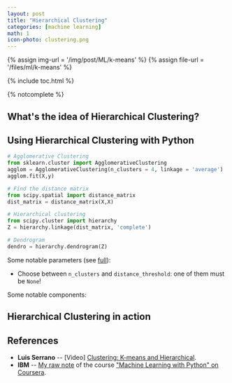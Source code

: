 ```yaml
---
layout: post
title: "Hierarchical Clustering"
categories: [machine learning]
math: 1
icon-photo: clustering.png
---
```


{% assign img-url = '/img/post/ML/k-means' %}
{% assign file-url = '/files/ml/k-means' %}

{% include toc.html %}

{% notcomplete %}

## What's the idea of Hierarchical Clustering?



## Using Hierarchical Clustering with Python

~~~ python
# Agglomerative Clustering
from sklearn.cluster import AgglomerativeClustering
agglom = AgglomerativeClustering(n_clusters = 4, linkage = 'average')
agglom.fit(X,y)

# Find the distance matrix
from scipy.spatial import distance_matrix
dist_matrix = distance_matrix(X,X)

# Hierarchical clustering
from scipy.cluster import hierarchy
Z = hierarchy.linkage(dist_matrix, 'complete')

# Dendrogram
dendro = hierarchy.dendrogram(Z)
~~~

Some notable parameters (see [full](https://scikit-learn.org/stable/modules/generated/sklearn.cluster.AgglomerativeClustering.html)):

- Choose between `n_clusters` and `distance_threshold`: one of them must be `None`!



Some notable components:





## Hierarchical Clustering in action 



## References

- **Luis Serrano** -- [Video] [Clustering: K-means and Hierarchical](https://www.youtube.com/watch?v=QXOkPvFM6NU).
- **IBM** -- [My raw note](https://rawnote.dinhanhthi.com/ibm-data-professional-certificate-9#hierarchical-clustering) of the course ["Machine Learning with Python" on Coursera](https://www.coursera.org/specializations/ibm-data-science-professional-certificate).





